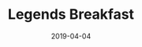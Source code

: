 ---
title: Legends Breakfast
location: San Antonio, TX
image: /uploads/basketball/legendsbreakfastEvent.png
permalink: /basketball/events/legends
start_date: March 31, 2018 - 8:30 AM
end_date: 
layout: page
alt_url: 'https://legendsbreakfast.net'
short_description: 'Each year Athletes in Action hosts the Legends of the Hardwood Breakfast at the Mens Final Four. The breakfast honors members of the basketball community who exemplify character, integrity, and leadership with the Coach John Wooden "Keys to Life" Award.'
sport: final four
date: '2019-04-04'
---
